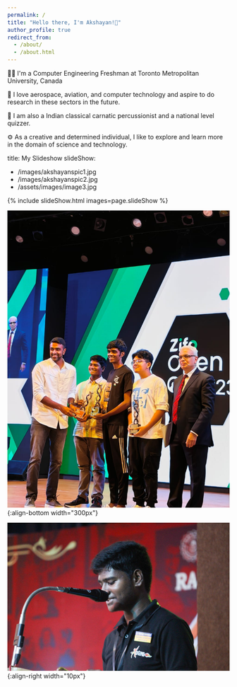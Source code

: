 ```yaml
---
permalink: /
title: "Hello there, I'm Akshayan!👋"
author_profile: true
redirect_from: 
  - /about/
  - /about.html
---
```


👨‍💻 I'm a Computer Engineering Freshman at Toronto Metropolitan University, Canada

🚀 I love aerospace, aviation, and computer technology and aspire to do research in these sectors in the future.

🎵 I am also a Indian classical carnatic percussionist and a national level quizzer.

⚙️ As a creative and determined individual, I like to explore and learn more in the domain of science and technology.

title: My Slideshow
slideShow:
  - /images/akshayanspic1.jpg
  - /images/akshayanspic2.jpg
  - /assets/images/image3.jpg

  {% include slideShow.html images=page.slideShow %}


![akshayanspic1](/images/akshayanspic1.jpg){:align-bottom width="300px"}

![akshayanspic2](/images/akshayanspic2.jpg)
{:align-right width="10px"}
